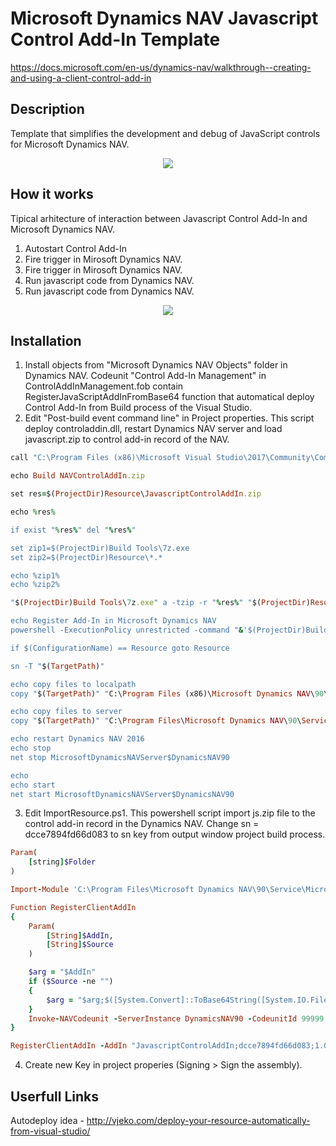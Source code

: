 # Microsoft Dynamics NAV Javascript Control Add-In Template

https://docs.microsoft.com/en-us/dynamics-nav/walkthrough--creating-and-using-a-client-control-add-in

## Description
Template that simplifies the development and debug of JavaScript controls for Microsoft Dynamics NAV.
<p align="center">
    <img src="https://github.com/setrange/NAVJSControlAddIn/blob/master/Microsoft%20Dynamics%20NAV%20Objects/NAVView.png">
</p>

## How it works
Tipical arhitecture of interaction between Javascript Control Add-In and Microsoft Dynamics NAV.
1. Autostart Control Add-In
2. Fire trigger in Mirosoft Dynamics NAV.
3. Fire trigger in Mirosoft Dynamics NAV.
4. Run javascript code from Dynamics NAV.
4. Run javascript code from Dynamics NAV.
<p align="center">
    <img src="https://github.com/setrange/NAVJSControlAddIn/blob/master/Microsoft%20Dynamics%20NAV%20Objects/SchemeJSAddin.png">
</p>

## Installation
1. Install objects from "Microsoft Dynamics NAV Objects" folder in Dynamics NAV. Codeunit "Control Add-In Management" in ControlAddInManagement.fob contain RegisterJavaScriptAddInFromBase64 function that automatical deploy Control Add-In from Build process of the Visual Studio.
2. Edit "Post-build event command line" in Project properties. This script deploy controladdin.dll, restart Dynamics NAV server and load javascript.zip to control add-in record of the NAV.
```ruby
call "C:\Program Files (x86)\Microsoft Visual Studio\2017\Community\Common7\Tools\VsDevCmd.bat" > NUL

echo Build NAVControlAddIn.zip

set res=$(ProjectDir)Resource\JavascriptControlAddIn.zip

echo %res%

if exist "%res%" del "%res%"

set zip1=$(ProjectDir)Build Tools\7z.exe
set zip2=$(ProjectDir)Resource\*.*

echo %zip1%
echo %zip2%

"$(ProjectDir)Build Tools\7z.exe" a -tzip -r "%res%" "$(ProjectDir)Resource\*.*" > NUL

echo Register Add-In in Microsoft Dynamics NAV 
powershell -ExecutionPolicy unrestricted -command "&'$(ProjectDir)Build Tools\ImportResource.ps1' -Folder '$(ProjectDir)'"

if $(ConfigurationName) == Resource goto Resource

sn -T "$(TargetPath)"

echo copy files to localpath
copy "$(TargetPath)" "C:\Program Files (x86)\Microsoft Dynamics NAV\90\RoleTailored Client\Add-ins" 

echo copy files to server
copy "$(TargetPath)" "C:\Program Files\Microsoft Dynamics NAV\90\Service\Add-ins" 

echo restart Dynamics NAV 2016
echo stop
net stop MicrosoftDynamicsNAVServer$DynamicsNAV90

echo 
echo start
net start MicrosoftDynamicsNAVServer$DynamicsNAV90
```
3. Edit ImportResource.ps1. This powershell script import js.zip file to the control add-in record in the Dynamics NAV. Change sn = dcce7894fd66d083 to sn key from output window project build process.
```Ruby
Param(
	[string]$Folder
)

Import-Module 'C:\Program Files\Microsoft Dynamics NAV\90\Service\Microsoft.Dynamics.Nav.Management.dll'

Function RegisterClientAddIn
{
    Param(
		[String]$AddIn,
		[String]$Source
    )

	$arg = "$AddIn"
	if ($Source -ne "")
	{
		$arg = "$arg;$([System.Convert]::ToBase64String([System.IO.File]::ReadAllBytes($Source)))"
	}
	Invoke-NAVCodeunit -ServerInstance DynamicsNAV90 -CodeunitId 99999 -MethodName RegisterJavaScriptAddInFromBase64 -Argument "$arg"
}

RegisterClientAddIn -AddIn "JavascriptControlAddIn;dcce7894fd66d083;1.0.0.0;NAV Control Add-In Template" -Source "$($Folder)Resource\JavascriptControlAddIn.zip"

```
4. Create new Key in project properies (Signing > Sign the assembly). 

## Userfull Links
Autodeploy idea - http://vjeko.com/deploy-your-resource-automatically-from-visual-studio/
